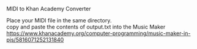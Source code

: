 MIDI to Khan Academy Converter  

Place your MIDI file in the same directory.  
copy and paste the contents of output.txt into the Music Maker  
https://www.khanacademy.org/computer-programming/music-maker-in-pjs/5816071252131840  